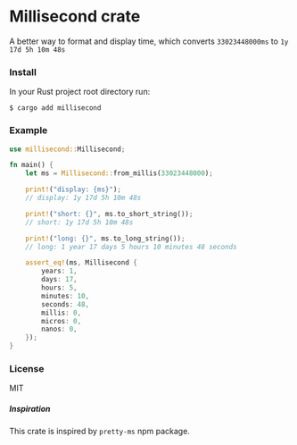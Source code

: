 # Millisecond crate
A better way to format and display time, which converts `33023448000ms` to `1y 17d 5h 10m 48s`

### Install
In your Rust project root directory run:

```shell
$ cargo add millisecond
```

### Example
```rust
use millisecond::Millisecond;

fn main() {
    let ms = Millisecond::from_millis(33023448000);

    print!("display: {ms}");
    // display: 1y 17d 5h 10m 48s

    print!("short: {}", ms.to_short_string());
    // short: 1y 17d 5h 10m 48s

    print!("long: {}", ms.to_long_string());
    // long: 1 year 17 days 5 hours 10 minutes 48 seconds

    assert_eq!(ms, Millisecond {
        years: 1,
        days: 17,
        hours: 5,
        minutes: 10,
        seconds: 48,
        millis: 0,
        micros: 0,
        nanos: 0,
    });
}
```

### License
MIT

##### Inspiration
This crate is inspired by `pretty-ms` npm package.